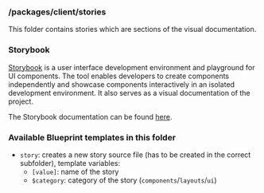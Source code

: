 ### /packages/client/stories

This folder contains stories which are sections of the visual documentation.

### Storybook

[Storybook](https://storybook.js.org/docs/guides/guide-react/) is a user interface development environment and playground for UI components. The tool enables developers to create components independently and showcase components interactively in an isolated development environment. It also serves as a visual documentation of the project.

The Storybook documentation can be found [here](https://storybook.js.org/docs/guides/guide-react/).

### Available Blueprint templates in this folder

- `story`: creates a new story source file (has to be created in the correct subfolder), template variables:
  - `[value]`: name of the story
  - `$category`: category of the story (`components`/`layouts`/`ui`)
